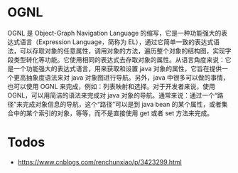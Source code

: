 # OGNL

OGNL 是 Object-Graph Navigation Language 的缩写，它是一种功能强大的表达式语言（Expression Language，简称为 EL），通过它简单一致的表达式语法，可以存取对象的任意属性，调用对象的方法，遍历整个对象的结构图，实现字段类型转化等功能。它使用相同的表达式去存取对象的属性。从语言角度来说：它是一个功能强大的表达式语言，用来获取和设置 java 对象的属性，它旨在提供一个更高抽象度语法来对 java 对象图进行导航。另外，java 中很多可以做的事情，也可以使用 OGNL 来完成，例如：列表映射和选择。对于开发者来说，使用 OGNL，可以用简洁的语法来完成对 java 对象的导航。通常来说：通过一个“路径”来完成对象信息的导航，这个“路径”可以是到 java bean 的某个属性，或者集合中的某个索引的对象，等等，而不是直接使用 get 或者 set 方法来完成。

# Todos

- https://www.cnblogs.com/renchunxiao/p/3423299.html

